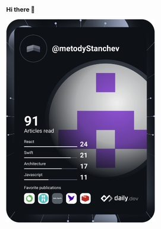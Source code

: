 ### Hi there 👋

<a href="https://app.daily.dev/DailyDevTips"><img src="https://github.com/mnstanchev/mnstanchev/blob/master/devcard.svg" width="400" alt="Metody Stanchev's Dev Card"/></a>


<!--
**Mnstanchev/mnstanchev** is a ✨ _special_ ✨ repository because its `README.md` (this file) appears on your GitHub profile.

Here are some ideas to get you started:

- 🔭 I’m currently working on ...
- 🌱 I’m currently learning ...
- 👯 I’m looking to collaborate on ...
- 🤔 I’m looking for help with ...
- 💬 Ask me about ...
- 📫 How to reach me: ...
- 😄 Pronouns: ...
- ⚡ Fun fact: ...
-->
